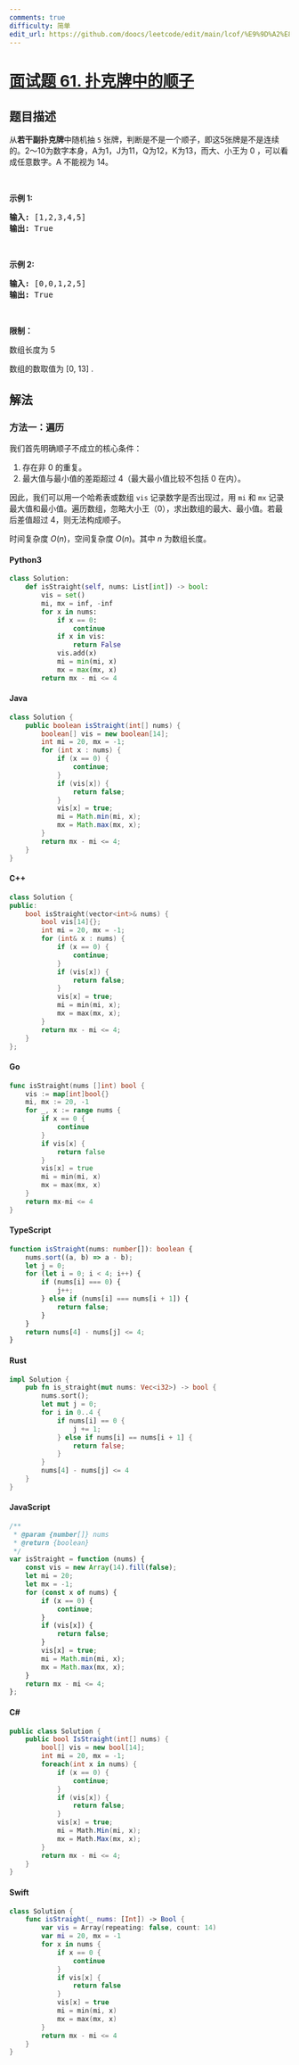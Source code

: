 ```yaml
---
comments: true
difficulty: 简单
edit_url: https://github.com/doocs/leetcode/edit/main/lcof/%E9%9D%A2%E8%AF%95%E9%A2%9861.%20%E6%89%91%E5%85%8B%E7%89%8C%E4%B8%AD%E7%9A%84%E9%A1%BA%E5%AD%90/README.md
---
```


<!-- problem:start -->

# [面试题 61. 扑克牌中的顺子](https://leetcode.cn/problems/bu-ke-pai-zhong-de-shun-zi-lcof/)

## 题目描述

<!-- description:start -->

<p>从<strong>若干副扑克牌</strong>中随机抽 <code>5</code> 张牌，判断是不是一个顺子，即这5张牌是不是连续的。2～10为数字本身，A为1，J为11，Q为12，K为13，而大、小王为 0 ，可以看成任意数字。A 不能视为 14。</p>

<p>&nbsp;</p>

<p><strong>示例&nbsp;1:</strong></p>

<pre>
<strong>输入:</strong> [1,2,3,4,5]
<strong>输出:</strong> True</pre>

<p>&nbsp;</p>

<p><strong>示例&nbsp;2:</strong></p>

<pre>
<strong>输入:</strong> [0,0,1,2,5]
<strong>输出:</strong> True</pre>

<p>&nbsp;</p>

<p><strong>限制：</strong></p>

<p>数组长度为 5&nbsp;</p>

<p>数组的数取值为 [0, 13] .</p>

<!-- description:end -->

## 解法

<!-- solution:start -->

### 方法一：遍历

我们首先明确顺子不成立的核心条件：

1. 存在非 $0$ 的重复。
2. 最大值与最小值的差距超过 4（最大最小值比较不包括 $0$ 在内）。

因此，我们可以用一个哈希表或数组 `vis` 记录数字是否出现过，用 `mi` 和 `mx` 记录最大值和最小值。遍历数组，忽略大小王（$0$），求出数组的最大、最小值。若最后差值超过 $4$，则无法构成顺子。

时间复杂度 $O(n)$，空间复杂度 $O(n)$。其中 $n$ 为数组长度。

<!-- tabs:start -->

#### Python3

```python
class Solution:
    def isStraight(self, nums: List[int]) -> bool:
        vis = set()
        mi, mx = inf, -inf
        for x in nums:
            if x == 0:
                continue
            if x in vis:
                return False
            vis.add(x)
            mi = min(mi, x)
            mx = max(mx, x)
        return mx - mi <= 4
```

#### Java

```java
class Solution {
    public boolean isStraight(int[] nums) {
        boolean[] vis = new boolean[14];
        int mi = 20, mx = -1;
        for (int x : nums) {
            if (x == 0) {
                continue;
            }
            if (vis[x]) {
                return false;
            }
            vis[x] = true;
            mi = Math.min(mi, x);
            mx = Math.max(mx, x);
        }
        return mx - mi <= 4;
    }
}
```

#### C++

```cpp
class Solution {
public:
    bool isStraight(vector<int>& nums) {
        bool vis[14]{};
        int mi = 20, mx = -1;
        for (int& x : nums) {
            if (x == 0) {
                continue;
            }
            if (vis[x]) {
                return false;
            }
            vis[x] = true;
            mi = min(mi, x);
            mx = max(mx, x);
        }
        return mx - mi <= 4;
    }
};
```

#### Go

```go
func isStraight(nums []int) bool {
	vis := map[int]bool{}
	mi, mx := 20, -1
	for _, x := range nums {
		if x == 0 {
			continue
		}
		if vis[x] {
			return false
		}
		vis[x] = true
		mi = min(mi, x)
		mx = max(mx, x)
	}
	return mx-mi <= 4
}
```

#### TypeScript

```ts
function isStraight(nums: number[]): boolean {
    nums.sort((a, b) => a - b);
    let j = 0;
    for (let i = 0; i < 4; i++) {
        if (nums[i] === 0) {
            j++;
        } else if (nums[i] === nums[i + 1]) {
            return false;
        }
    }
    return nums[4] - nums[j] <= 4;
}
```

#### Rust

```rust
impl Solution {
    pub fn is_straight(mut nums: Vec<i32>) -> bool {
        nums.sort();
        let mut j = 0;
        for i in 0..4 {
            if nums[i] == 0 {
                j += 1;
            } else if nums[i] == nums[i + 1] {
                return false;
            }
        }
        nums[4] - nums[j] <= 4
    }
}
```

#### JavaScript

```js
/**
 * @param {number[]} nums
 * @return {boolean}
 */
var isStraight = function (nums) {
    const vis = new Array(14).fill(false);
    let mi = 20;
    let mx = -1;
    for (const x of nums) {
        if (x == 0) {
            continue;
        }
        if (vis[x]) {
            return false;
        }
        vis[x] = true;
        mi = Math.min(mi, x);
        mx = Math.max(mx, x);
    }
    return mx - mi <= 4;
};
```

#### C#

```cs
public class Solution {
    public bool IsStraight(int[] nums) {
        bool[] vis = new bool[14];
        int mi = 20, mx = -1;
        foreach(int x in nums) {
            if (x == 0) {
                continue;
            }
            if (vis[x]) {
                return false;
            }
            vis[x] = true;
            mi = Math.Min(mi, x);
            mx = Math.Max(mx, x);
        }
        return mx - mi <= 4;
    }
}
```

#### Swift

```swift
class Solution {
    func isStraight(_ nums: [Int]) -> Bool {
        var vis = Array(repeating: false, count: 14)
        var mi = 20, mx = -1
        for x in nums {
            if x == 0 {
                continue
            }
            if vis[x] {
                return false
            }
            vis[x] = true
            mi = min(mi, x)
            mx = max(mx, x)
        }
        return mx - mi <= 4
    }
}

```

<!-- tabs:end -->

<!-- solution:end -->

<!-- problem:end -->
